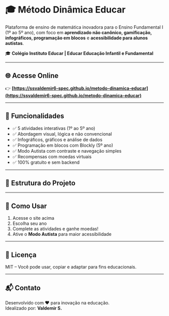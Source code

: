 # 🎓 Método Dinâmica Educar

Plataforma de ensino de matemática inovadora para o Ensino Fundamental I (1º ao 5º ano), com foco em **aprendizado não canônico, gamificação, infográficos, programação em blocos** e **acessibilidade para alunos autistas**.

🎓 **Colégio Instituto Educar | Educar Educação Infantil e Fundamental**

---

## 🌐 Acesse Online  
👉 **[https://ssvaldemir6-spec.github.io/metodo-dinamica-educar](https://ssvaldemir6-spec.github.io/metodo-dinamica-educar)**

---

## 🧩 Funcionalidades

- ✅ 5 atividades interativas (1º ao 5º ano)
- ✅ Abordagem visual, lógica e não convencional
- ✅ Infográficos, gráficos e análise de dados
- ✅ Programação em blocos com Blockly (5º ano)
- ✅ Modo Autista com contraste e navegação simples
- ✅ Recompensas com moedas virtuais
- ✅ 100% gratuito e sem backend

---

## 📁 Estrutura do Projeto

---

## 🚀 Como Usar

1. Acesse o site acima
2. Escolha seu ano
3. Complete as atividades e ganhe moedas!
4. Ative o **Modo Autista** para maior acessibilidade

---

## 📄 Licença

MIT – Você pode usar, copiar e adaptar para fins educacionais.

---

## 📬 Contato

Desenvolvido com ❤️ para inovação na educação.  
Idealizado por: **Valdemir S.**
